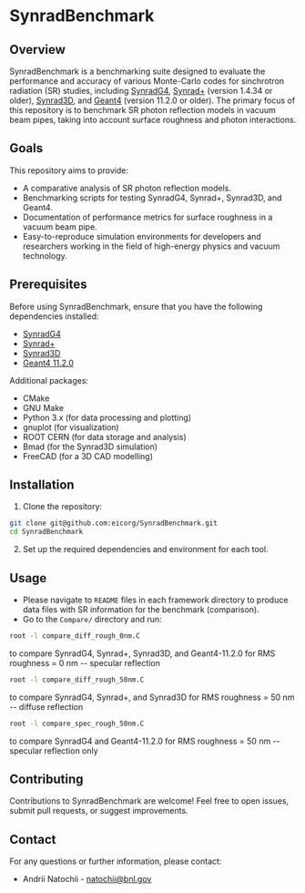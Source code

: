 # SynradBenchmark

## Overview

SynradBenchmark is a benchmarking suite designed to evaluate the performance and accuracy of various Monte-Carlo codes for sinchrotron radiation (SR) studies, including [SynradG4](https://doi.org/10.48550/arXiv.2408.11709), [Synrad+](https://molflow.web.cern.ch) (version 1.4.34 or older), [Synrad3D](https://www.classe.cornell.edu/bmad/manuals/synrad3d.pdf), and [Geant4](https://geant4.web.cern.ch) (version 11.2.0 or older). The primary focus of this repository is to benchmark SR photon reflection models in vacuum beam pipes, taking into account surface roughness and photon interactions.

## Goals

This repository aims to provide:

- A comparative analysis of SR photon reflection models.
- Benchmarking scripts for testing SynradG4, Synrad+, Synrad3D, and Geant4.
- Documentation of performance metrics for surface roughness in a vacuum beam pipe.
- Easy-to-reproduce simulation environments for developers and researchers working in the field of high-energy physics and vacuum technology.

## Prerequisites

Before using SynradBenchmark, ensure that you have the following dependencies installed:

- [SynradG4](git@github.com:eicorg/SynradBenchmark.git)
- [Synrad+](https://gitlab.cern.ch/molflow_synrad/synrad)
- [Synrad3D](https://github.com/bmad-sim/bmad-ecosystem.git)
- [Geant4 11.2.0](https://geant4.web.cern.ch/download/11.2.0.html)
 
Additional packages:

- CMake
- GNU Make
- Python 3.x (for data processing and plotting)
- gnuplot (for visualization)
- ROOT CERN (for data storage and analysis)
- Bmad (for the Synrad3D simulation)
- FreeCAD (for a 3D CAD modelling)

## Installation

1. Clone the repository:
```bash
git clone git@github.com:eicorg/SynradBenchmark.git
cd SynradBenchmark
```
2. Set up the required dependencies and environment for each tool.

## Usage

- Please navigate to `README` files in each framework directory to produce data files with SR information for the benchmark (comparison).
- Go to the `Compare/` directory and run:
```bash
root -l compare_diff_rough_0nm.C
```
to compare SynradG4, Synrad+, Synrad3D, and Geant4-11.2.0 for RMS roughness = 0 nm -- specular reflection

```bash
root -l compare_diff_rough_50nm.C
```
to compare SynradG4, Synrad+, and Synrad3D for RMS roughness = 50 nm -- diffuse reflection

```bash
root -l compare_spec_rough_50nm.C
```
to compare SynradG4 and Geant4-11.2.0 for RMS roughness = 50 nm -- specular reflection only

## Contributing

Contributions to SynradBenchmark are welcome! Feel free to open issues, submit pull requests, or suggest improvements.

## Contact

For any questions or further information, please contact:

- Andrii Natochii - <natochii@bnl.gov>
